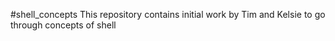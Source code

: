 #shell_concepts
This repository contains initial work by Tim and Kelsie to go through concepts of shell